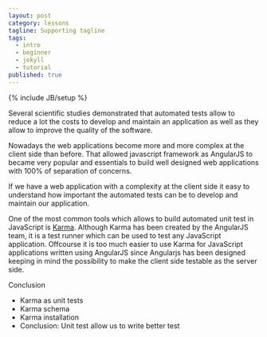 ```yaml
---
layout: post
category: lessons
tagline: Supporting tagline
tags: 
  - intro
  - beginner
  - jekyll
  - tutorial
published: true
---
```




{% include JB/setup %}

Several scientific studies demonstrated that automated tests allow to reduce a lot the costs to develop and maintain an application as well as they allow to improve the quality of the software.

Nowadays the web applications become more and more complex at the client side than before. That allowed javascript framework as AngularJS to became very popular and essentials to build well designed web applications with 100% of separation of concerns. 

If we have a web application with a complexity at the client side it easy to understand how important the automated tests can be to develop and maintain our application.

One of the most common tools which allows to build automated unit test in JavaScript is [Karma](http://karma-runner.github.io/0.13/index.html). Although Karma has been created by the AngularJS team, it is a test runner which can be used to test any JavaScript application. Offcourse it is too much easier to use Karma for JavaScript applications written using AngularJS since Angularjs has been designed keeping in mind the possibility to make the client side testable as the server side.



Conclusion

- Karma as unit tests
- Karma schema
- Karma installation
- Conclusion: Unit test allow us to write better test
